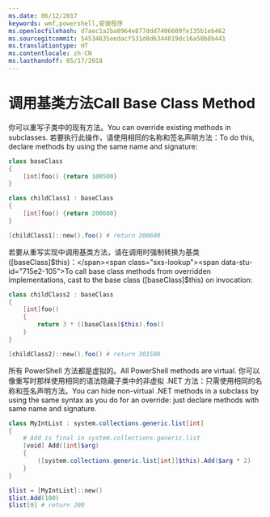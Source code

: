 ```yaml
---
ms.date: 06/12/2017
keywords: wmf,powershell,安装程序
ms.openlocfilehash: d7aec1a2ba8964e877ddd7406609fe135b1eb462
ms.sourcegitcommit: 54534635eedacf531d8d6344019dc16a50b8b441
ms.translationtype: HT
ms.contentlocale: zh-CN
ms.lasthandoff: 05/17/2018
---
```

# <a name="call-base-class-method"></a><span data-ttu-id="715e2-102">调用基类方法</span><span class="sxs-lookup"><span data-stu-id="715e2-102">Call Base Class Method</span></span>

<span data-ttu-id="715e2-103">你可以重写子类中的现有方法。</span><span class="sxs-lookup"><span data-stu-id="715e2-103">You can override existing methods in subclasses.</span></span> <span data-ttu-id="715e2-104">若要执行此操作，请使用相同的名称和签名声明方法：</span><span class="sxs-lookup"><span data-stu-id="715e2-104">To do this, declare methods by using the same name and signature:</span></span>

```powershell
class baseClass
{
    [int]foo() {return 100500}
}

class childClass1 : baseClass
{
    [int]foo() {return 200600}
}

[childClass1]::new().foo() # return 200600
```

<span data-ttu-id="715e2-105">若要从重写实现中调用基类方法，请在调用时强制转换为基类 ([baseClass]$this)：</span><span class="sxs-lookup"><span data-stu-id="715e2-105">To call base class methods from overridden implementations, cast to the base class ([baseClass]$this) on invocation:</span></span>

```powershell
class childClass2 : baseClass
{
    [int]foo()
    {
        return 3 * ([baseClass]$this).foo()
    }
}

[childClass2]::new().foo() # return 301500
```

<span data-ttu-id="715e2-106">所有 PowerShell 方法都是虚拟的。</span><span class="sxs-lookup"><span data-stu-id="715e2-106">All PowerShell methods are virtual.</span></span> <span data-ttu-id="715e2-107">你可以像重写时那样使用相同的语法隐藏子类中的非虚拟 .NET 方法：只需使用相同的名称和签名声明方法。</span><span class="sxs-lookup"><span data-stu-id="715e2-107">You can hide non-virtual .NET methods in a subclass by using the same syntax as you do for an override: just declare methods with same name and signature.</span></span>

```powershell
class MyIntList : system.collections.generic.list[int]
{
    # Add is final in system.collections.generic.list
    [void] Add([int]$arg)
    {
        ([system.collections.generic.list[int]]$this).Add($arg * 2)
    }
}

$list = [MyIntList]::new()
$list.Add(100)
$list[0] # return 200
```
